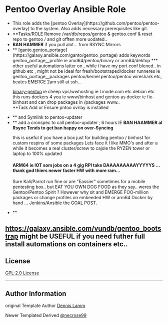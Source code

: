 # Pentoo Overlay Ansible Role

<ul><li>This role adds the [pentoo Overlay](https://github.com/pentoo/pentoo-overlay) to the system.
Also adds necessary prerequisites like git. 

<li> **Tasks/ROLE  Remove /var/db/repos/gentoo & gentoo.conf & reset repo to gentoo / and git offten more uodated.. 

<li> <B> BAN HAMMER</B> if you pull alot... from RSYNC Mirrors 

<li>** [ganto.gentoo_portage](https://galaxy.ansible.com/ganto/gentoo_portage)  adds keywords gentoo_portage__profile ie amd64/pentoo/binary  or arm64/dektop
*** other useful automations latter on , while i have my port conf blened.. in github etc , might not be ideal for fresh/bootstraped/docker runneres ie 
gentoo_portage__packages pentoo/kernel pentoo/pentoo wireshark etc, beates EMERGE 2am still at ssh... 

[binary-gentoo](https://github.com/hartwork/binary-gentoo) ie cheep vps/wwhosting ie Linode.com etc  debian etc this runs dockers 4 you
ie www/binhost and gentoo as docker ie fix-binhost and can drop packages in /packages www..  
**Task Add or Ensure pntoo ovrlay is installed 

<li>** and Symlink to pentoo-updater

<li>** add a cronspec to call pentoo-updater ; 6 hours IE <B>BAN HAAMMER al Rsync  Tends to get ban happy on over-Syncing</b>

this is useful if you have a box just for building pentoo / binhost for custom respins of some packages 
Lets face it I like MMO's and after a while it becomes a real cluster/screw to cajole the RYZEN tower or laptop to 100% updated
#### ARM64 ie IOT som jobs on a 4 gig RPI take DAAAAAAAAAYYYYYS ...  thank god thiers newer faster HW with more ram... 
Sure Kali/Parrot run fine or are "Eassier" sometimes for a mobile pentesting box..  but EAT YOU OWN DOG FOOD as they say.. weres the Gentoo/Pentoo Spirit ? 
However why sit and EMERGE FOO-million packages or change profiles on embeeded HW or arm64 Docker by hand ... Jenkins/Ansible the GOAL POST. 
<li>** </ul>

 https://galaxy.ansible.com/vundb/gentoo_bootstrap 
 might be USEFUL if you need futher full install automations on containers etc.. 
------------------
## License

[GPL-2.0 License](LICENSE)



-------------------
## Author Information
original Template Author 
[Dennis Lamm](https://github.com/expeditioneer/)

Newer Templated Derived [ @necrose99 ](https://github.com/necrose99)
